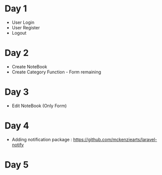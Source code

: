 # Day 1
- User Login 
- User Register
- Logout

# Day 2
- Create NoteBook
- Create Category Function - Form remaining

# Day 3
- Edit NoteBook (Only Form)

# Day 4
- Adding notification package : https://github.com/mckenziearts/laravel-notify

# Day 5
